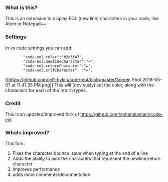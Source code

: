 ### What is this?
This is an extension to display EOL (new line) characters in your code, like Atom or Notepad++

### Settings
In vs code settings you can add:
```
        "code-eol.color":"#2a3f47",
        "code-eol.newlineCharacter":"¬",
        "code-eol.returnCharacter":"↵",
        "code-eol.crlfCharacter"  :"←",
```
[[https://github.com/jeff-hykin/code-eol/blob/master/Screen Shot 2018-05-07 at 11.41.35 PM.png]]
This will (obviously) set the color, along with the characters for each of the return types.

### Credit
This is an updated/improved fork of https://github.com/sohamkamani/code-eol

### Whats improved?
This fork:
1. Fixes the character bounce issue when typing at the end of a line 
2. Adds the ability to pick the characters that represent the newline/return character
3. Improves performance
4. adds more comments/documentation
